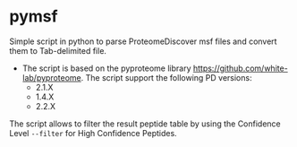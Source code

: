 # pymsf

Simple script in python to parse ProteomeDiscover msf files and convert them to Tab-delimited file.

- The script is based on the pyproteome library https://github.com/white-lab/pyproteome. The script support the following PD versions:
  - 2.1.X
  - 1.4.X
  - 2.2.X

The script allows to filter the result peptide table by using the Confidence Level `--filter` for High Confidence Peptides.

